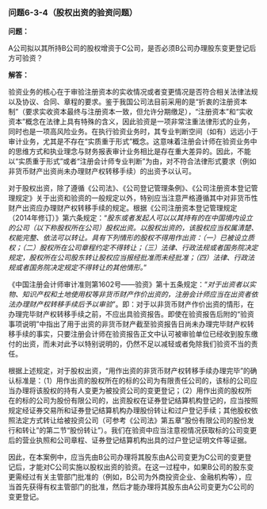 ### 问题6-3-4（股权出资的验资问题）

**问题：**

A公司拟以其所持B公司的股权增资于C公司，是否必须B公司办理股东变更登记后方可验资？

**解答：**

验资业务的核心在于审验注册资本的实收情况或者变更情况是否符合相关法律法规以及协议、合同、章程的要求。鉴于我国公司法目前采用的是“折衷的注册资本制”（要求实收资本最终与注册资本一致，但允许分期缴足），“注册资本”和“实收资本”概念在法律上具有特殊的含义，因此验资是一项非常注重法律形式的业务，同时也是一项高风险业务。在执行验资业务时，其专业判断空间（如有）远远小于审计业务，尤其是不存在“实质重于形式”概念。这意味着注册会计师在验资业务中的思维方式和执业理念与财务报表审计业务相比是存在重大差异的。因此，不能以“实质重于形式”或者“注册会计师专业判断”为由，对不符合法律形式要求（例如非货币财产出资尚未办理财产权转移手续）的出资予以认可。

对于股权出资，除了遵循《公司法》、《公司登记管理条例》、《公司注册资本登记管理规定》关于出资和验资的一般规定以外，特别应当注意严格遵循其中对非货币性财产出资应办理财产权转移手续的规定。根据《公司注册资本登记管理规定（2014年修订）》第六条规定：“*股东或者发起人可以以其持有的在中国境内设立的公司（以下称股权所在公司）股权出资。以股权出资的，该股权应当权属清楚、权能完整、依法可以转让。具有下列情形的股权不得用作出资：（一）已被设立质权；（二）股权所在公司章程约定不得转让；（三）法律、行政法规或者国务院决定规定，股权所在公司股东转让股权应当报经批准而未经批准；（四）法律、行政法规或者国务院决定规定不得转让的其他情形。*”

《中国注册会计师审计准则第1602号——验资》第十五条规定：“*对于出资者以实物、知识产权和土地使用权等非货币财产作价出资的，注册会计师应当在出资者依法办理财产权转移手续后予以审验*”。即：对于以非货币财产作价出资的情形，在办理完毕财产权转移手续之前，不应出具验资报告。即使在验资报告后附的“验资事项说明”中指出了用于出资的非货币财产截至验资报告日尚未办理完毕财产权转移手续的事实，只要注册会计师在验资报告正文中认可被审验单位已经收到股东缴付的出资，而未对此予以特别说明的，仍然不足以减轻或者免除我们验资不当的责任。

根据上述规定，对于股权出资，“用作出资的非货币财产权转移手续办理完毕”的确认标准是：（1）用作出资的股权所在的标的公司为有限责任公司的，该标的公司应当办理将该股权的持有人变更为被投资公司的变更登记；（2）用作出资的股权所在的标的公司为股份有限公司的，出资股权在证券登记结算机构登记的，应当按照规定经证券交易所和证券登记结算机构办理股份转让和过户登记手续；其他股权依照法定方式转让给被投资公司（可参考《公司法》第五章“股份有限公司的股份发行和转让”的第二节“股份转让”）。我们在验资中应当注意视情况获取标的公司变更后的营业执照和公司章程、证券登记结算机构出具的过户登记证明文件等证据。

因此，在本案例中，应当先由B公司办理将其股东由A公司变更为C公司的变更登记后，才能对C公司实施以股权出资的验资。在这一过程中，如果B公司的股东变更需经过有关主管部门批准的（例如，B公司为外商投资企业、金融机构等），应当首先获得有权主管部门的批准，然后才能办理将其股东由A公司变更为C公司的变更登记。